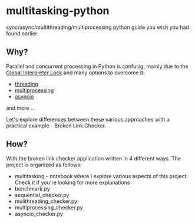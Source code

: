 # multitasking-python
sync/async/multithreading/multiprocessing python guide you wish you had found earlier

## Why?
Parallel and concurrent processing in Python is confusig, mainly due to the [Global Interpreter Lock](https://wiki.python.org/moin/GlobalInterpreterLock) and many options to overcome it:  
- [threading](https://docs.python.org/3/library/threading.html)
- [multiprocessing](https://docs.python.org/3/library/multiprocessing.html)
- [asyncio](https://docs.python.org/3/library/asyncio.html)

and more ...

Let's explore differences between these various approaches with a practical example - Broken Link Checker.

## How?

With the broken link checker application written in 4 different ways. The project is organized as follows:  
- multitasking - notebook where I explore various aspects of this project. Check it if you're looking for more explanations
- benchmark.py
- sequential_checker.py
- mulithreading_checker.py
- multiprocessing_checker.py
- asyncio_checker.py
